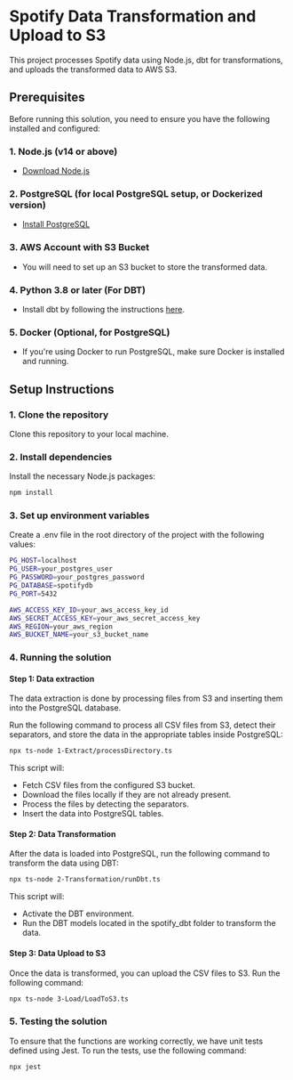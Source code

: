 # Spotify Data Transformation and Upload to S3

This project processes Spotify data using Node.js, dbt for transformations, and uploads the transformed data to AWS S3.

## Prerequisites

Before running this solution, you need to ensure you have the following installed and configured:

### 1. **Node.js** (v14 or above)
   - [Download Node.js](https://nodejs.org/en/)

### 2. **PostgreSQL** (for local PostgreSQL setup, or Dockerized version)
   - [Install PostgreSQL](https://www.postgresql.org/download/)

### 3. **AWS Account with S3 Bucket**
   - You will need to set up an S3 bucket to store the transformed data.

### 4. **Python 3.8 or later** (For DBT)
   - Install dbt by following the instructions [here](https://docs.getdbt.com/dbt-cli/installation).

### 5. **Docker** (Optional, for PostgreSQL)
   - If you're using Docker to run PostgreSQL, make sure Docker is installed and running.

## Setup Instructions

### 1. Clone the repository

Clone this repository to your local machine.

### 2. Install dependencies
Install the necessary Node.js packages:
```bash
npm install
```
### 3. Set up environment variables
Create a .env file in the root directory of the project with the following values:
```bash
PG_HOST=localhost
PG_USER=your_postgres_user
PG_PASSWORD=your_postgres_password
PG_DATABASE=spotifydb
PG_PORT=5432

AWS_ACCESS_KEY_ID=your_aws_access_key_id
AWS_SECRET_ACCESS_KEY=your_aws_secret_access_key
AWS_REGION=your_aws_region
AWS_BUCKET_NAME=your_s3_bucket_name
```
### 4. Running the solution
#### Step 1: Data extraction
The data extraction is done by processing files from S3 and inserting them into the PostgreSQL database.

Run the following command to process all CSV files from S3, detect their separators, and store the data in the appropriate tables inside PostgreSQL:
```bash
npx ts-node 1-Extract/processDirectory.ts
```
This script will:

- Fetch CSV files from the configured S3 bucket.
- Download the files locally if they are not already present.
- Process the files by detecting the separators.
- Insert the data into PostgreSQL tables.

#### Step 2: Data Transformation
After the data is loaded into PostgreSQL, run the following command to transform the data using DBT:
```bash
npx ts-node 2-Transformation/runDbt.ts
```
This script will:

- Activate the DBT environment.
- Run the DBT models located in the spotify_dbt folder to transform the data.

#### Step 3: Data Upload to S3
Once the data is transformed, you can upload the CSV files to S3. Run the following command:
```bash
npx ts-node 3-Load/LoadToS3.ts
```

### 5. Testing the solution
To ensure that the functions are working correctly, we have unit tests defined using Jest. To run the tests, use the following command:
```bash
npx jest
```

